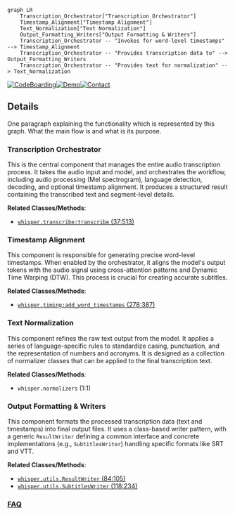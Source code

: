 ```mermaid
graph LR
    Transcription_Orchestrator["Transcription Orchestrator"]
    Timestamp_Alignment["Timestamp Alignment"]
    Text_Normalization["Text Normalization"]
    Output_Formatting_Writers["Output Formatting & Writers"]
    Transcription_Orchestrator -- "Invokes for word-level timestamps" --> Timestamp_Alignment
    Transcription_Orchestrator -- "Provides transcription data to" --> Output_Formatting_Writers
    Transcription_Orchestrator -- "Provides text for normalization" --> Text_Normalization
```

[![CodeBoarding](https://img.shields.io/badge/Generated%20by-CodeBoarding-9cf?style=flat-square)](https://github.com/CodeBoarding/GeneratedOnBoardings)[![Demo](https://img.shields.io/badge/Try%20our-Demo-blue?style=flat-square)](https://www.codeboarding.org/demo)[![Contact](https://img.shields.io/badge/Contact%20us%20-%20contact@codeboarding.org-lightgrey?style=flat-square)](mailto:contact@codeboarding.org)

## Details

One paragraph explaining the functionality which is represented by this graph. What the main flow is and what is its purpose.

### Transcription Orchestrator
This is the central component that manages the entire audio transcription process. It takes the audio input and model, and orchestrates the workflow, including audio processing (Mel spectrogram), language detection, decoding, and optional timestamp alignment. It produces a structured result containing the transcribed text and segment-level details.


**Related Classes/Methods**:

- <a href="https://github.com/openai/whisper/blob/main/whisper/transcribe.py#L37-L513" target="_blank" rel="noopener noreferrer">`whisper.transcribe:transcribe` (37:513)</a>


### Timestamp Alignment
This component is responsible for generating precise word-level timestamps. When enabled by the orchestrator, it aligns the model's output tokens with the audio signal using cross-attention patterns and Dynamic Time Warping (DTW). This process is crucial for creating accurate subtitles.


**Related Classes/Methods**:

- <a href="https://github.com/openai/whisper/blob/main/whisper/timing.py#L278-L387" target="_blank" rel="noopener noreferrer">`whisper.timing:add_word_timestamps` (278:387)</a>


### Text Normalization
This component refines the raw text output from the model. It applies a series of language-specific rules to standardize casing, punctuation, and the representation of numbers and acronyms. It is designed as a collection of normalizer classes that can be applied to the final transcription text.


**Related Classes/Methods**:

- `whisper.normalizers` (1:1)


### Output Formatting & Writers
This component formats the processed transcription data (text and timestamps) into final output files. It uses a class-based writer pattern, with a generic `ResultWriter` defining a common interface and concrete implementations (e.g., `SubtitlesWriter`) handling specific formats like SRT and VTT.


**Related Classes/Methods**:

- <a href="https://github.com/openai/whisper/blob/main/whisper/utils.py#L84-L105" target="_blank" rel="noopener noreferrer">`whisper.utils.ResultWriter` (84:105)</a>
- <a href="https://github.com/openai/whisper/blob/main/whisper/utils.py#L118-L234" target="_blank" rel="noopener noreferrer">`whisper.utils.SubtitlesWriter` (118:234)</a>




### [FAQ](https://github.com/CodeBoarding/GeneratedOnBoardings/tree/main?tab=readme-ov-file#faq)